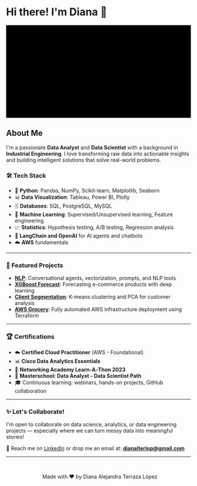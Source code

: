 # Hi there! I'm Diana 👋

<div align="center">

<svg width="800" height="400" xmlns="http://www.w3.org/2000/svg">
  <defs>
    <style>
      .bg { fill: #0d1117; }
      .computer-body { fill: #4a9eff; stroke: #2d5aa0; stroke-width: 3; }
      .screen { fill: #f0f6fc; stroke: #24292f; stroke-width: 2; }
      .keyboard { fill: #ffd700; stroke: #cc9900; stroke-width: 2; }
      .key { fill: #fff; stroke: #ddd; stroke-width: 1; }
      .text { font-family: 'Courier New', monospace; font-size: 24px; font-weight: bold; fill: #24292f; }
      .greeting { font-family: 'Arial', sans-serif; font-size: 28px; font-weight: bold; fill: #58a6ff; }
      .emoji { font-size: 24px; }
      .shape1 { fill: #ffd700; }
      .shape2 { fill: #ff6b9d; }
      .shape3 { fill: #4ecdc4; }
      .button { fill: #e6e6e6; stroke: #999; stroke-width: 2; cursor: pointer; }
      .button-text { font-family: 'Arial', sans-serif; font-size: 14px; fill: #333; text-anchor: middle; }
      .power-light { fill: #ff4444; }
      
      @keyframes typing {
        0% { opacity: 0; }
        50% { opacity: 1; }
        100% { opacity: 1; }
      }
      
      @keyframes blink {
        0%, 50% { opacity: 1; }
        51%, 100% { opacity: 0; }
      }
      
      @keyframes float {
        0%, 100% { transform: translateY(0px); }
        50% { transform: translateY(-10px); }
      }
      
      @keyframes pulse {
        0%, 100% { opacity: 0.8; }
        50% { opacity: 1; }
      }
      
      .typing-animation { animation: typing 3s infinite; }
      .cursor { animation: blink 1s infinite; }
      .floating { animation: float 3s ease-in-out infinite; }
      .pulsing { animation: pulse 2s infinite; }
    </style>
  </defs>
  
    <rect width="800" height="400" class="bg"/>
  
    <ellipse cx="100" cy="100" rx="40" ry="60" class="shape1 floating"/>
  <path d="M 700 80 L 750 120 L 720 160 L 680 140 Z" class="shape2 floating" style="animation-delay: -1s;"/>
  <circle cx="80" cy="320" r="35" class="shape3 floating" style="animation-delay: -2s;"/>
  <path d="M 720 320 Q 750 280 780 320 Q 750 360 720 320" class="shape2 floating" style="animation-delay: -0.5s;"/>
  
    <rect x="280" y="120" width="240" height="180" rx="15" class="computer-body"/>
  
    <rect x="300" y="135" width="200" height="130" rx="5" class="screen"/>
  
    <circle cx="490" cy="285" r="4" class="power-light pulsing"/>
  <circle cx="505" cy="285" r="3" fill="#44ff44" class="pulsing" style="animation-delay: -1s;"/>
  
    <text x="400" y="160" class="text typing-animation" text-anchor="middle">DIANA</text>
  <text x="400" y="185" class="text typing-animation" style="animation-delay: 0.5s;" text-anchor="middle">DATA ANALYST</text>
  <text x="400" y="210" class="text typing-animation" style="animation-delay: 1s;" text-anchor="middle">DATA SCIENTIST</text>
  <text x="400" y="235" class="text typing-animation" style="animation-delay: 1.5s;" text-anchor="middle">INDUSTRIAL ENG</text>
  <text x="420" y="250" class="cursor">|</text>
  
    <rect x="330" y="300" width="140" height="20" rx="10" class="computer-body"/>
  <rect x="370" y="320" width="60" height="30" rx="5" class="computer-body"/>
  
    <ellipse cx="400" cy="370" rx="120" ry="25" class="keyboard"/>
  
    <g class="floating" style="animation-delay: -1.5s;">
    <rect x="320" y="360" width="12" height="8" rx="2" class="key"/>
    <rect x="335" y="360" width="12" height="8" rx="2" class="key"/>
    <rect x="350" y="360" width="12" height="8" rx="2" class="key"/>
    <rect x="365" y="360" width="12" height="8" rx="2" class="key"/>
    <rect x="380" y="360" width="12" height="8" rx="2" class="key"/>
    <rect x="395" y="360" width="12" height="8" rx="2" class="key"/>
    <rect x="410" y="360" width="12" height="8" rx="2" class="key"/>
    <rect x="425" y="360" width="12" height="8" rx="2" class="key"/>
    <rect x="440" y="360" width="12" height="8" rx="2" class="key"/>
    <rect x="455" y="360" width="12" height="8" rx="2" class="key"/>
    <rect x="470" y="360" width="12" height="8" rx="2" class="key"/>
    
    <rect x="330" y="375" width="12" height="8" rx="2" class="key"/>
    <rect x="345" y="375" width="12" height="8" rx="2" class="key"/>
    <rect x="360" y="375" width="12" height="8" rx="2" class="key"/>
    <rect x="375" y="375" width="12" height="8" rx="2" class="key"/>
    <rect x="390" y="375" width="12" height="8" rx="2" class="key"/>
    <rect x="405" y="375" width="12" height="8" rx="2" class="key"/>
    <rect x="420" y="375" width="12" height="8" rx="2" class="key"/>
    <rect x="435" y="375" width="12" height="8" rx="2" class="key"/>
    <rect x="450" y="375" width="12" height="8" rx="2" class="key"/>
    <rect x="465" y="375" width="12" height="8" rx="2" class="key"/>
  </g>
  
    <rect x="580" y="280" width="80" height="35" rx="5" class="button floating"/>
  <text x="620" y="302" class="button-text">Start</text>
  
    <text x="400" y="50" class="greeting typing-animation" text-anchor="middle" style="animation-delay: 2s;">Hello there! ¡Hola! 👋🤓</text>
</svg>

</div>

## About Me
I'm a passionate **Data Analyst** and **Data Scientist** with a background in **Industrial Engineering**. I love transforming raw data into actionable insights and building intelligent solutions that solve real-world problems.

### 🛠️ Tech Stack
- 🐍 **Python**: Pandas, NumPy, Scikit-learn, Matplotlib, Seaborn
- 📊 **Data Visualization**: Tableau, Power BI, Plotly
- 🗄️ **Databases**: SQL, PostgreSQL, MySQL
- 🤖 **Machine Learning**: Supervised/Unsupervised learning, Feature engineering
- 📈 **Statistics**: Hypothesis testing, A/B testing, Regression analysis
- 🧪 **LangChain and OpenAI** for AI agents and chatbots
- ☁️ **AWS** fundamentals

---

### 📌 Featured Projects
- [**NLP**](https://github.com/Dianaaleja/NLP): Conversational agents, vectorization, prompts, and NLP tools
- [**XGBoost Forecast**](https://github.com/Dianaaleja/corporacion_favorita): Forecasting e-commerce products with deep learning
- [**Client Segmentation**](https://github.com/Dianaaleja/travel_tide_customer_segment): K-means clustering and PCA for customer analysis
- [**AWS Grocery**](https://github.com/Dianaaleja/AWS_grocery): Fully automated AWS infrastructure deployment using Terraform

---

### 🏆 Certifications
- ☁️ **Certified Cloud Practitioner** (AWS - Foundational)
- 📊 **Cisco Data Analytics Essentials**
- 🧠 **Networking Academy Learn‑A‑Thon 2023**  
- 🏫 **Masterschool: Data Analyst - Data Scientist Path**
- 🎓 Continuous learning: webinars, hands-on projects, GitHub collaboration

---

### ✨ Let's Collaborate!
I'm open to collaborate on data science, analytics, or data engineering projects — especially where we can turn messy data into meaningful stories!

💬 Reach me on [LinkedIn](https://www.linkedin.com/in/dianaterrazalopez/) or drop me an email at: **dianalterlop@gmail.com**

---
   
<p align="center">
  Made with ❤️ by Diana Alejandra Terraza López
</p>
